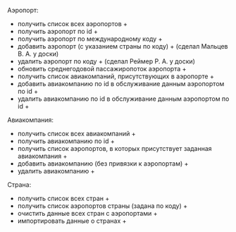  
Аэропорт:
- получить список всех аэропортов +
- получить аэропорт по id +
- получить аэропорт по международному коду +
- добавить аэропорт (с указанием страны по коду) + (сделал Мальцев В. А. у доски)
- удалить аэропорт по коду + (сделал Реймер Р. А. у доски)
- обновить среднегодовой пассажиропоток аэропорта +
- получить список авиакомпаний, присутствующих в аэропорте +
- добавить авиакомпанию по id в обслуживание данным аэропортом по id +
- удалить авиакомпанию по id в обслуживание данным аэропортом по id +
  
Авиакомпания:
- получить список всех авиакомпаний +
- получить авиакомпанию по id +
- получить список аэропортов, в которых присутствует заданная авиакомпания +
- добавить авиакомпанию (без привязки к аэропортам) +
- удалить авиакомпанию +
  
Страна:
- получить список всех стран +
- получить список аэропортов страны (задана по коду) +
- очистить данные всех стран с аэропортами +
- импортировать данные о странах +

